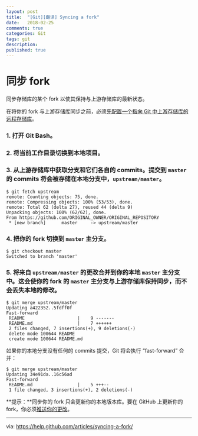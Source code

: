 ```yaml
---
layout: post
title:  "[Git][翻译] Syncing a fork"
date:   2018-02-25
comments: true
categories: Git
tags: git
description:
published: true
---
```


# 同步 fork

同步存储库的某个 fork 以使其保持与上游存储库的最新状态。

在将你的 fork 与上游存储库同步之前，必须[先配置一个指向 Git 中上游存储库的远程存储库](https://help.github.com/articles/configuring-a-remote-for-a-fork)。

### 1. 打开 Git Bash。

### 2. 将当前工作目录切换到本地项目。

### 3. 从上游存储库中获取分支和它们各自的 commits。提交到 `master` 的 commits 将会被存储在本地分支中，`upstream/master`。

```
$ git fetch upstream
remote: Counting objects: 75, done.
remote: Compressing objects: 100% (53/53), done.
remote: Total 62 (delta 27), reused 44 (delta 9)
Unpacking objects: 100% (62/62), done.
From https://github.com/ORIGINAL_OWNER/ORIGINAL_REPOSITORY
 * [new branch]      master     -> upstream/master
```

### 4. 把你的 fork 切换到 `master` 主分支。

```
$ git checkout master
Switched to branch 'master'
```

### 5. 将来自 `upstream/master` 的更改合并到你的本地 `master` 主分支中。这会使你的 fork 的 `master` 主分支与上游存储库保持同步，而不会丢失本地的修改。

```
$ git merge upstream/master
Updating a422352..5fdff0f
Fast-forward
 README                    |    9 -------
 README.md                 |    7 ++++++
 2 files changed, 7 insertions(+), 9 deletions(-)
 delete mode 100644 README
 create mode 100644 README.md
```

如果你的本地分支没有任何的 commits 提交，Git 将会执行 “fast-forward” 合并：

```
$ git merge upstream/master
Updating 34e91da..16c56ad
Fast-forward
 README.md                 |    5 +++--
 1 file changed, 3 insertions(+), 2 deletions(-)
```

**提示：**同步你的 fork 只会更新你的本地版本库。要在 GitHub 上更新你的 fork，你必须[推送你的更改](https://help.github.com/articles/pushing-to-a-remote)。

----------------

via: https://help.github.com/articles/syncing-a-fork/
